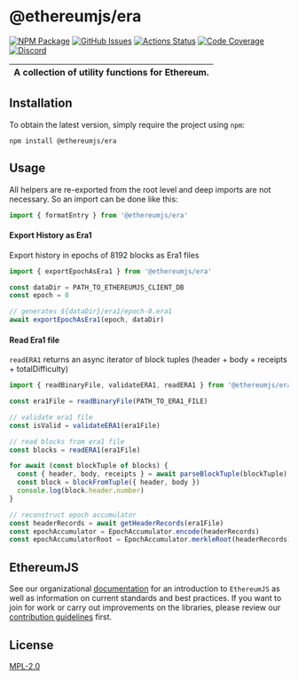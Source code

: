 # @ethereumjs/era

[![NPM Package][era-npm-badge]][era-npm-link]
[![GitHub Issues][era-issues-badge]][era-issues-link]
[![Actions Status][era-actions-badge]][era-actions-link]
[![Code Coverage][era-coverage-badge]][era-coverage-link]
[![Discord][discord-badge]][discord-link]

| A collection of utility functions for Ethereum. |
| ----------------------------------------------- |

## Installation

To obtain the latest version, simply require the project using `npm`:

```shell
npm install @ethereumjs/era
```

## Usage


All helpers are re-exported from the root level and deep imports are not necessary. So an import can be done like this:

```ts
import { formatEntry } from '@ethereumjs/era'
```

#### Export History as Era1
Export history in epochs of 8192 blocks as Era1 files

```ts
import { exportEpochAsEra1 } from '@ethereumjs/era'

const dataDir = PATH_TO_ETHEREUMJS_CLIENT_DB
const epoch = 0

// generates ${dataDir}/era1/epoch-0.era1
await exportEpochAsEra1(epoch, dataDir)
```

#### Read Era1 file

`readERA1` returns an async iterator of block tuples (header + body + receipts + totalDifficulty)


```ts
import { readBinaryFile, validateERA1, readERA1 } from '@ethereumjs/era'

const era1File = readBinaryFile(PATH_TO_ERA1_FILE)

// validate era1 file
const isValid = validateERA1(era1File)

// read blocks from era1 file
const blocks = readERA1(era1File)

for await (const blockTuple of blocks) {
  const { header, body, receipts } = await parseBlockTuple(blockTuple)
  const block = blockFromTuple({ header, body })
  console.log(block.header.number)
}

// reconstruct epoch accumulator
const headerRecords = await getHeaderRecords(era1File)
const epochAccumulator = EpochAccumulator.encode(headerRecords)
const epochAccumulatorRoot = EpochAccumulator.merkleRoot(headerRecords)

```

## EthereumJS

See our organizational [documentation](https://ethereumjs.readthedocs.io) for an introduction to `EthereumJS` as well as information on current standards and best practices. If you want to join for work or carry out improvements on the libraries, please review our [contribution guidelines](https://ethereumjs.readthedocs.io/en/latest/contributing.html) first.

## License

[MPL-2.0](<https://tldrlegal.com/license/mozilla-public-license-2.0-(mpl-2)>)

[era-npm-badge]: https://img.shields.io/npm/v/@ethereumjs/era.svg
[era-npm-link]: https://www.npmjs.org/package/@ethereumjs/era
[era-issues-badge]: https://img.shields.io/github/issues/ethereumjs/ethereumjs-monorepo/package:%20era?label=issues
[era-issues-link]: https://github.com/ethereumjs/ethereumjs-monorepo/issues?q=is%3Aopen+is%3Aissue+label%3A"package%3A+era"
[era-actions-badge]: https://github.com/ethereumjs/ethereumjs-monorepo/workflows/Era/badge.svg
[era-actions-link]: https://github.com/ethereumjs/ethereumjs-monorepo/actions?query=workflow%3A%22Era%22
[era-coverage-badge]: https://codecov.io/gh/ethereumjs/ethereumjs-monorepo/branch/master/graph/badge.svg?flag=era
[era-coverage-link]: https://codecov.io/gh/ethereumjs/ethereumjs-monorepo/tree/master/packages/era
[discord-badge]: https://img.shields.io/static/v1?logo=discord&label=discord&message=Join&color=blue
[discord-link]: https://discord.gg/TNwARpR
